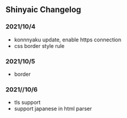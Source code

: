 ## Shinyaic Changelog

### 2021/10/4

- konnnyaku update, enable https connection
- css border style rule

### 2021/10/5
- border

### 2021//10/6
- tls support
- support japanese in html parser

